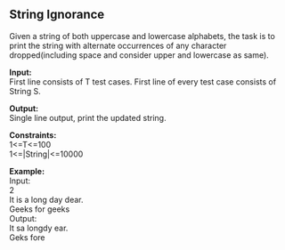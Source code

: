 ## String Ignorance
Given a string of both uppercase and lowercase alphabets, the task is to print the string with alternate occurrences of any character dropped(including space and consider upper and lowercase as same).

**Input:**  
First line consists of T test cases. First line of every test case consists of String S.

**Output:**  
Single line output, print the updated string.

**Constraints:**  
1<=T<=100  
1<=|String|<=10000

**Example:**  
Input:  
2  
It is a long day dear.  
Geeks for geeks  
Output:  
It sa longdy ear.  
Geks fore
